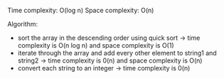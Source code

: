 Time complexity: O(log n)
Space complexity: O(n)

Algorithm:
- sort the array in the descending order using quick sort -> time complexity is O(n log n) and space complexity is O(1)
- iterate through the array and add every other element to string1 and string2 -> time complexity is 0(n) and space complexity is O(n)
- convert each string to an integer -> time complexity is 0(n)